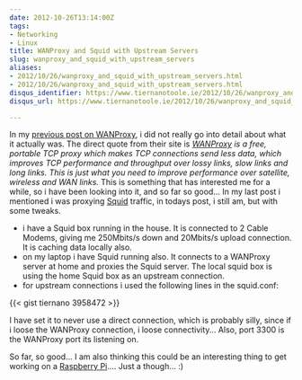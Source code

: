 ```yaml
---
date: 2012-10-26T13:14:00Z
tags:
- Networking
- Linux
title: WANProxy and Squid with Upstream Servers
slug: wanproxy_and_squid_with_upstream_servers
aliases:
- 2012/10/26/wanproxy_and_squid_with_upstream_servers.html
- 2012/10/26/wanproxy_and_squid_with_upstream_servers.html
disqus_identifier: https://www.tiernanotoole.ie/2012/10/26/wanproxy_and_squid_with_upstream_servers.html
disqus_url: https://www.tiernanotoole.ie/2012/10/26/wanproxy_and_squid_with_upstream_servers.html

---
```

 In my [previous post on WANProxy][1], i did not really go into detail about what it actually was. The direct quote from their site is *[WANProxy][2] is a free, portable TCP proxy which makes TCP connections send less data, which improves TCP performance and throughput over lossy links, slow links and long links. This is just what you need to improve performance over satellite, wireless and WAN links.* This is something that has interested me for a while, so i have been looking into it, and so far so good... In my last post i mentioned i was proxying [Squid][3] traffic, in todays post, i still am, but with some tweaks.

* i have a Squid box running in the house. It is connected to 2 Cable Modems, giving me 250Mbits/s down and 20Mbits/s upload connection. It is caching data locally also.
* on my laptop i have Squid running also. It connects to a WANProxy server at home and proxies the Squid server. The local squid box is using the home Squid box as an upstream connection.
* for upstream connections i used the following lines in the squid.conf:

{{< gist tiernano 3958472 >}}

I have set it to never use a direct connection, which is probably silly, since if i loose the WANProxy connection, i loose connectivity... Also, port 3300 is the WANProxy port its listening on. 

So far, so good... I am also thinking this could be an interesting thing to get working on a [Raspberry Pi][4].... Just a though... :)

[1]:http://tiernanotoole.ie/2012/10/24/building_wanproxy_on_ubuntu_12.04.html
[2]:http://www.wanproxy.org
[3]:http://www.squid-cache.org
[4]:http://www.raspberrypi.org